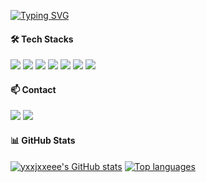 <a href="https://git.io/typing-svg"><img src="https://readme-typing-svg.demolab.com?font=Modak&size=45&duration=3000&pause=1000&color=000000&center=true&vCenter=true&width=500&height=100&lines=Hello%2C+World!+I'm+jieun!" alt="Typing SVG" /></a>

#### 🛠️ Tech Stacks
<div>
  <img src="https://img.shields.io/badge/Java-007396?style=flat&logo=java&logoColor=white" /> 
  <img src="https://img.shields.io/badge/JavaScript-F7DF1E?style=flat&logo=javascript&logoColor=black" />
  <img src="https://img.shields.io/badge/spring-%236DB33F.svg?style=flat&logo=spring&logoColor=white" />
  <img src="https://img.shields.io/badge/php-777BB4?style=flat&logo=php&logoColor=white" />
  <img src="https://img.shields.io/badge/MySQL-4479A1?style=flat&logo=mysql&logoColor=white" />
  <img src="https://img.shields.io/badge/Git-F05032?style=flat&logo=git&logoColor=white" />
  <img src="https://img.shields.io/badge/GitHub-181717?style=flat&logo=github&logoColor=white" />
</div>


#### 📫 Contact
<div>
  <a href="https://yje44428.tistory.com"><img src="https://img.shields.io/badge/TISTORY-FF5722?style=flat&logo=tistory&logoColor=ffffff" /></a>
  <a href="mailto:c0d1ngyje@gmail.com"><img src="https://img.shields.io/badge/Gmail-D14836?style=flat&logo=gmail&logoColor=white" /></a>
</div>

#### 📊 GitHub Stats
[![yxxjxxeee's GitHub stats](https://github-readme-stats.vercel.app/api?username=yxxjxxeee&hide=stars&count_private=true)](https://github.com/yxxjxxeee)
[![Top languages](https://github-readme-stats.vercel.app/api/top-langs/?username=yxxjxxeee&layout=compact)](https://github.com/yxxjxxeee)
